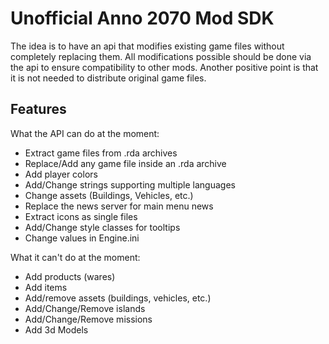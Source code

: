 # Unofficial Anno 2070 Mod SDK

The idea is to have an api that modifies existing game files without completely replacing them. All modifications possible should be done via the api to ensure compatibility to other mods. 
Another positive point is that it is not needed to distribute original game files.

## Features
What the API can do at the moment:
- Extract game files from .rda archives
- Replace/Add any game file inside an .rda archive
- Add player colors
- Add/Change strings supporting multiple languages
- Change assets (Buildings, Vehicles, etc.)
- Replace the news server for main menu news
- Extract icons as single files
- Add/Change style classes for tooltips
- Change values in Engine.ini

What it can't do at the moment:
- Add products (wares)
- Add items
- Add/remove assets (buildings, vehicles, etc.)
- Add/Change/Remove islands
- Add/Change/Remove missions
- Add 3d Models
